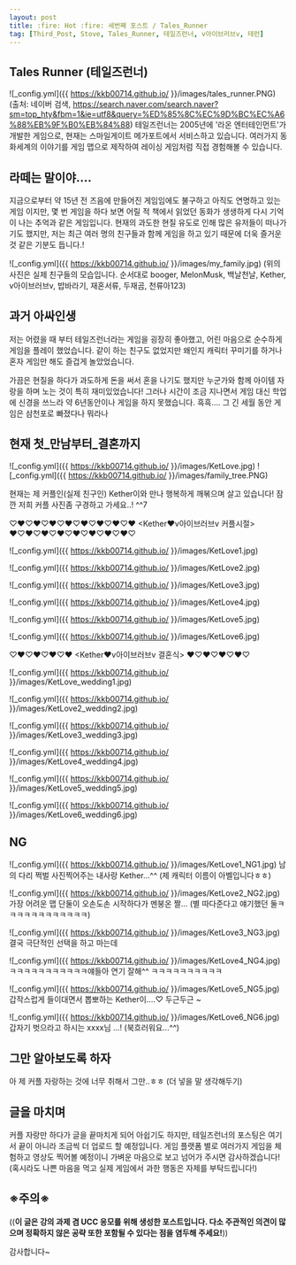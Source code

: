 ```yaml
---
layout: post
title: :fire: Hot :fire: 세번째 포스트 / Tales_Runner
tag: [Third_Post, Stove, Tales_Runner, 테일즈런너, v아이브러브v, 테런]
---
```


## Tales Runner (테일즈런너)

![_config.yml]({{ https://kkb00714.github.io/ }}/images/tales_runner.PNG)
(출처: 네이버 검색, https://search.naver.com/search.naver?sm=top_hty&fbm=1&ie=utf8&query=%ED%85%8C%EC%9D%BC%EC%A6%88%EB%9F%B0%EB%84%88)
테일즈런너는 2005년에 '라온 엔터테인먼트'가 개발한 게임으로, 현재는 스마일게이트 메가포트에서 서비스하고 있습니다.
여러가지 동화세계의 이야기를 게임 맵으로 제작하여 레이싱 게임처럼 직접 경험해볼 수 있습니다. 

## 라떼는 말이야....

지금으로부터 약 15년 전 즈음에 만들어진 게임임에도 불구하고 아직도 연명하고 있는 게임 이지만, 
몇 번 게임을 하다 보면 어릴 적 책에서 읽었던 동화가 생생하게 다시 기억이 나는 추억과 같은 게임입니다.
현재의 과도한 현질 유도로 인해 많은 유저들이 떠나가기도 했지만, 저는 최근 여러 명의 친구들과 함께 게임을 하고 있기 때문에 더욱 즐거운 것 같은 기분도 듭니다.!

![_config.yml]({{ https://kkb00714.github.io/ }}/images/my_family.jpg)
(위의 사진은 실제 친구들의 모습입니다. 순서대로 booger, MelonMusk, 백날천날, Kether, v아이브러브v, 밥바라기, 재혼서류, 두재곰, 천류아123)

## 과거 아싸인생


저는 어렸을 때 부터 테일즈런너라는 게임을 굉장히 좋아했고, 어린 마음으로 순수하게 게임을 플레이 했었습니다. 
같이 하는 친구도 없었지만 왜인지 캐릭터 꾸미기를 하거나 혼자 게임만 해도 즐겁게 놀았었습니다.

가끔은 현질을 하다가 과도하게 돈을 써서 혼을 나기도 했지만 누군가와 함께 아이템 자랑을 하며 노는 것이 특히 재미있었습니다!
그러나 시간이 조금 지나면서 게임 대신 학업에 신경을 쓰느라 약 6년동안이나 게임을 하지 못했습니다. 흑흑....
그 긴 세월 동안 게임은 삼천포로 빠졌다나 뭐라나 


## 현재 첫_만남부터_결혼까지 

![_config.yml]({{ https://kkb00714.github.io/ }}/images/KetLove.jpg)
![_config.yml]({{ https://kkb00714.github.io/ }}/images/family_tree.PNG)

현재는 제 커플인(실제 친구인) Kether이와 만나 행복하게 깨볶으며 살고 있습니다! 
잠깐 저희 커플 사진좀 구경하고 가세요..! ^^7 

♡♥♡♥♡♥♡♥♡♥♡♥♡♥♡♥ <Kether♥v아이브러브v 커플시절> ♥♡♥♡♥♡♥♡♥♡♥♡♥♡♥♡

![_config.yml]({{ https://kkb00714.github.io/ }}/images/KetLove1.jpg)


![_config.yml]({{ https://kkb00714.github.io/ }}/images/KetLove2.jpg)


![_config.yml]({{ https://kkb00714.github.io/ }}/images/KetLove3.jpg)


![_config.yml]({{ https://kkb00714.github.io/ }}/images/KetLove4.jpg)


![_config.yml]({{ https://kkb00714.github.io/ }}/images/KetLove5.jpg)


![_config.yml]({{ https://kkb00714.github.io/ }}/images/KetLove6.jpg)


♡♥♡♥♡♥♡♥ <Kether♥v아이브러브v 결혼식> ♥♡♥♡♥♡♥♡

![_config.yml]({{ https://kkb00714.github.io/ }}/images/KetLove_wedding1.jpg)


![_config.yml]({{ https://kkb00714.github.io/ }}/images/KetLove2_wedding2.jpg)


![_config.yml]({{ https://kkb00714.github.io/ }}/images/KetLove3_wedding3.jpg)


![_config.yml]({{ https://kkb00714.github.io/ }}/images/KetLove4_wedding4.jpg)


![_config.yml]({{ https://kkb00714.github.io/ }}/images/KetLove5_wedding5.jpg)


![_config.yml]({{ https://kkb00714.github.io/ }}/images/KetLove6_wedding6.jpg)


## NG 

![_config.yml]({{ https://kkb00714.github.io/ }}/images/KetLove1_NG1.jpg)
남의 다리 쩍벌 사진찍어주는 내사랑 Kether...^^ (제 캐릭터 이름이 아벨입니다ㅎㅎ)

![_config.yml]({{ https://kkb00714.github.io/ }}/images/KetLove2_NG2.jpg)
가장 어려운 맵 단둘이 오손도손 시작하다가 멘붕온 짤... (별 따다준다고 얘기했던 둘ㅋㅋㅋㅋㅋㅋㅋㅋㅋㅋㅋㅋ)

![_config.yml]({{ https://kkb00714.github.io/ }}/images/KetLove3_NG3.jpg)
결국 극단적인 선택을 하고 마는데

![_config.yml]({{ https://kkb00714.github.io/ }}/images/KetLove4_NG4.jpg)
ㅋㅋㅋㅋㅋㅋㅋㅋㅋㅋㅋ얘들아 연기 잘해^^ ㅋㅋㅋㅋㅋㅋㅋㅋㅋㅋ

![_config.yml]({{ https://kkb00714.github.io/ }}/images/KetLove5_NG5.jpg)
갑작스럽게 들이대면서 뽑뽀하는 Kether이....♡ 두근두근 ~ 

![_config.yml]({{ https://kkb00714.github.io/ }}/images/KetLove6_NG6.jpg)
갑자기 벗으라고 하시는 xxxx님 ...! (북흐러워요...^^) 


## 그만 알아보도록 하자

아
제 커플 자랑하는 것에 너무 취해서 그만..ㅎㅎ 
(더 넣을 말 생각해두기)


## 글을 마치며
커플 자랑만 하다가 글을 끝마치게 되어 아쉽기도 하지만, 테일즈런너의 포스팅은 여기서 끝이 아니라 조금씩 더 업로드 할 예정입니다.
게임 플랫폼 별로 여러가지 게임을 체험하고 영상도 찍어볼 예정이니 가벼운 마음으로 보고 넘어가 주시면 감사하겠습니다!
(혹시라도 나쁜 마음을 먹고 실제 게임에서 과한 행동은 자제를 부탁드립니다!)


## ※주의※
((__이 글은 강의 과제 겸 UCC 응모를 위해 생성한 포스트입니다. 
다소 주관적인 의견이 많으며 정확하지 않은 공략 또한 포함될 수 있다는 점을 염두해 주세요!__))

감사합니다~

